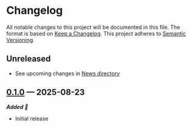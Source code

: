 # Changelog

All notable changes to this project will be documented in this file.
The format is based on [Keep a Changelog](https://keepachangelog.com/en/1.0.0/).
This project adheres to [Semantic Versioning](https://semver.org/spec/v2.0.0.html).

## Unreleased

- See upcoming changes in [News directory](https://github.com/makukha/lazycloud/tree/main/NEWS.d)

<!-- scriv-insert-here -->

<a id='changelog-0.1.0'></a>
## [0.1.0](https://github.com/makukha/lazycloud/releases/tag/v0.1.0) — 2025-08-23

***Added 🌿***

- Initial release
